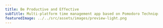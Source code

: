 ```yaml
---
title: Be Productive and Effective
subTitle: Multi-platform time management app based on Pomodoro Technique that will help boost your productivity.
featuredImage: ../../src/assets/images/preview-light.png
---
```

